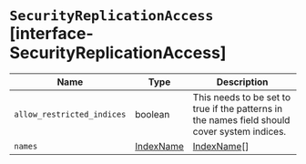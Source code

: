 # `SecurityReplicationAccess` [interface-SecurityReplicationAccess]

| Name | Type | Description |
| - | - | - |
| `allow_restricted_indices` | boolean | This needs to be set to true if the patterns in the names field should cover system indices. |
| `names` | [IndexName](./IndexName.md) | [IndexName](./IndexName.md)[] | A list of indices (or index name patterns) to which the permissions in this entry apply. |

